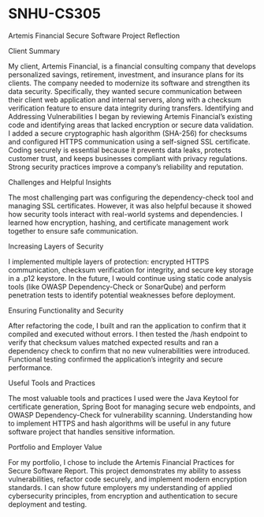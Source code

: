 # SNHU-CS305

Artemis Financial Secure Software Project Reflection


Client Summary

My client, Artemis Financial, is a financial consulting company that develops personalized savings, retirement, investment, and insurance plans for its clients. The company needed to modernize its software and strengthen its data security. Specifically, they wanted secure communication between their client web application and internal servers, along with a checksum verification feature to ensure data integrity during transfers.
Identifying and Addressing Vulnerabilities
I began by reviewing Artemis Financial’s existing code and identifying areas that lacked encryption or secure data validation. I added a secure cryptographic hash algorithm (SHA-256) for checksums and configured HTTPS communication using a self-signed SSL certificate. Coding securely is essential because it prevents data leaks, protects customer trust, and keeps businesses compliant with privacy regulations. Strong security practices improve a company’s reliability and reputation.


Challenges and Helpful Insights

The most challenging part was configuring the dependency-check tool and managing SSL certificates. However, it was also helpful because it showed how security tools interact with real-world systems and dependencies. I learned how encryption, hashing, and certificate management work together to ensure safe communication.


Increasing Layers of Security

I implemented multiple layers of protection: encrypted HTTPS communication, checksum verification for integrity, and secure key storage in a .p12 keystore. In the future, I would continue using static code analysis tools (like OWASP Dependency-Check or SonarQube) and perform penetration tests to identify potential weaknesses before deployment.


Ensuring Functionality and Security

After refactoring the code, I built and ran the application to confirm that it compiled and executed without errors. I then tested the /hash endpoint to verify that checksum values matched expected results and ran a dependency check to confirm that no new vulnerabilities were introduced. Functional testing confirmed the application’s integrity and secure performance.


Useful Tools and Practices

The most valuable tools and practices I used were the Java Keytool for certificate generation, Spring Boot for managing secure web endpoints, and OWASP Dependency-Check for vulnerability scanning. Understanding how to implement HTTPS and hash algorithms will be useful in any future software project that handles sensitive information.


Portfolio and Employer Value

For my portfolio, I chose to include the Artemis Financial Practices for Secure Software Report. This project demonstrates my ability to assess vulnerabilities, refactor code securely, and implement modern encryption standards. I can show future employers my understanding of applied cybersecurity principles, from encryption and authentication to secure deployment and testing.
